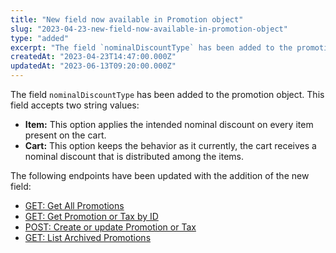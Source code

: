 ```yaml
---
title: "New field now available in Promotion object"
slug: "2023-04-23-new-field-now-available-in-promotion-object"
type: "added"
excerpt: "The field `nominalDiscountType` has been added to the promotion object."
createdAt: "2023-04-23T14:47:00.000Z"
updatedAt: "2023-06-13T09:20:00.000Z"
---
```


The field `nominalDiscountType` has been added to the promotion object. This field accepts two string values:

- **Item:** This option applies the intended nominal discount on every item present on the cart.
- **Cart:** This option keeps the behavior as it currently, the cart receives a nominal discount that is distributed among the items.

The following endpoints have been updated with the addition of the new field:

- [GET: Get All Promotions](https://developers.vtex.com/docs/api-reference/promotions-and-taxes-api#get-/api/rnb/pvt/benefits/calculatorconfiguration)
- [GET: Get Promotion or Tax by ID](https://developers.vtex.com/docs/api-reference/promotions-and-taxes-api#get-/api/rnb/pvt/calculatorconfiguration/-idCalculatorConfiguration-)
- [POST: Create or update Promotion or Tax](https://developers.vtex.com/docs/api-reference/promotions-and-taxes-api#post-/api/rnb/pvt/calculatorconfiguration)
- [GET: List Archived Promotions](https://developers.vtex.com/docs/api-reference/promotions-and-taxes-api#get-/api/rnb/pvt/archive/benefits/calculatorConfiguration)
